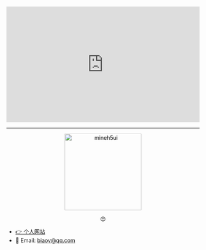 #

<div style="position: relative; padding: 30% 45%;">
    <iframe style="position: absolute; width: 100%; height: 100%; left: 0; top: 0;" src="http://special.biaov.cn/008/index.html" frameborder="0" scrolling="no"></iframe>
</div>

---

<p align="center">
    <a href="https://biaov.cn/">
        <img src="https://biaov.cn/avatar.png" width="200px" title="mineh5ui" alt="mineh5ui">
    </a>
</p>
<p align="center">😊</p>

- [👉 个人网站](https://biaov.cn/)
- 📧 Email: biaov@qq.com
